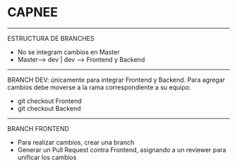 # CAPNEE
____________________
ESTRUCTURA DE BRANCHES
- No se integram cambios en Master
- Master--> dev | dev --> Frontend y Backend
____________________
BRANCH DEV: únicamente para integrar Frontend y Backend.
Para agregar cambios debe moverse a la rama correspondiente a su equipo:
- git checkout Frontend
- git checkout Backend
____________________
BRANCH FRONTEND
- Para realizar cambios, crear una branch
- Generar un Pull Request contra Frontend, asignando a un reviewer para unificar los cambios

